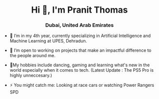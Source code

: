 <h1 align="center">Hi 👋, I'm Pranit Thomas</h1>
<h3 align="center">Dubai, United Arab Emirates</h3>

- 🔭 I’m in my 4th year, currently specializing in Artificial Intelligence and Machine Learning at UPES, Dehradun.
- 🌱 I’m open to working on projects that make an impactful difference to the people around me.
- 💬My hobbies include dancing, gaming and learning what's new in the world especially when it comes to tech. (Latest Update : The PS5 Pro is highly unneccesary.)

- ⚡ You might catch me: Looking at race cars or watching Power Rangers SPD

